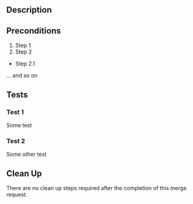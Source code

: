 ## Description

## Preconditions

1. Step 1
2. Step 2
  * Step 2.1

... and so on

## Tests

### Test 1

Some test

### Test 2

Some other test

## Clean Up

There are no clean up steps required after the completion of this merge request.
